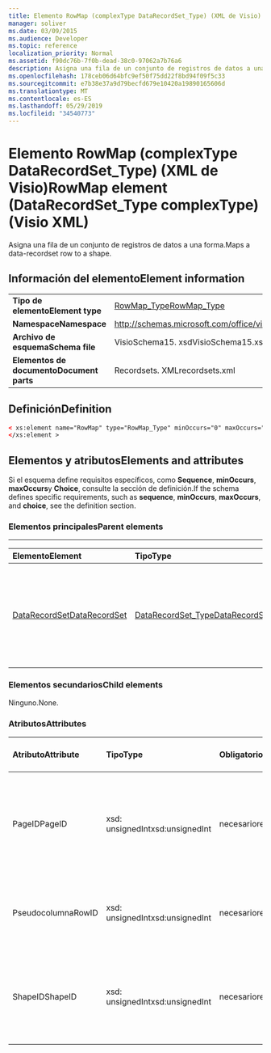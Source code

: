 ```yaml
---
title: Elemento RowMap (complexType DataRecordSet_Type) (XML de Visio)
manager: soliver
ms.date: 03/09/2015
ms.audience: Developer
ms.topic: reference
localization_priority: Normal
ms.assetid: f90dc76b-7f0b-dead-38c0-97062a7b76a6
description: Asigna una fila de un conjunto de registros de datos a una forma.
ms.openlocfilehash: 178ceb06d64bfc9ef50f75dd22f8bd94f09f5c33
ms.sourcegitcommit: e7b38e37a9d79becfd679e10420a19890165606d
ms.translationtype: MT
ms.contentlocale: es-ES
ms.lasthandoff: 05/29/2019
ms.locfileid: "34540773"
---
```

# <a name="rowmap-element-datarecordsettype-complextype-visio-xml"></a><span data-ttu-id="d1eee-103">Elemento RowMap (complexType DataRecordSet_Type) (XML de Visio)</span><span class="sxs-lookup"><span data-stu-id="d1eee-103">RowMap element (DataRecordSet_Type complexType) (Visio XML)</span></span>

<span data-ttu-id="d1eee-104">Asigna una fila de un conjunto de registros de datos a una forma.</span><span class="sxs-lookup"><span data-stu-id="d1eee-104">Maps a data-recordset row to a shape.</span></span>
  
## <a name="element-information"></a><span data-ttu-id="d1eee-105">Información del elemento</span><span class="sxs-lookup"><span data-stu-id="d1eee-105">Element information</span></span>

|||
|:-----|:-----|
|<span data-ttu-id="d1eee-106">**Tipo de elemento**</span><span class="sxs-lookup"><span data-stu-id="d1eee-106">**Element type**</span></span> <br/> |[<span data-ttu-id="d1eee-107">RowMap_Type</span><span class="sxs-lookup"><span data-stu-id="d1eee-107">RowMap_Type</span></span>](rowmap_type-complextypevisio-xml.md) <br/> |
|<span data-ttu-id="d1eee-108">**Namespace**</span><span class="sxs-lookup"><span data-stu-id="d1eee-108">**Namespace**</span></span> <br/> |http://schemas.microsoft.com/office/visio/2012/main  <br/> |
|<span data-ttu-id="d1eee-109">**Archivo de esquema**</span><span class="sxs-lookup"><span data-stu-id="d1eee-109">**Schema file**</span></span> <br/> |<span data-ttu-id="d1eee-110">VisioSchema15. xsd</span><span class="sxs-lookup"><span data-stu-id="d1eee-110">VisioSchema15.xsd</span></span>  <br/> |
|<span data-ttu-id="d1eee-111">**Elementos de documento**</span><span class="sxs-lookup"><span data-stu-id="d1eee-111">**Document parts**</span></span> <br/> |<span data-ttu-id="d1eee-112">Recordsets. XML</span><span class="sxs-lookup"><span data-stu-id="d1eee-112">recordsets.xml</span></span>  <br/> |
   
## <a name="definition"></a><span data-ttu-id="d1eee-113">Definición</span><span class="sxs-lookup"><span data-stu-id="d1eee-113">Definition</span></span>

```XML
< xs:element name="RowMap" type="RowMap_Type" minOccurs="0" maxOccurs="unbounded" >
</xs:element >
```

## <a name="elements-and-attributes"></a><span data-ttu-id="d1eee-114">Elementos y atributos</span><span class="sxs-lookup"><span data-stu-id="d1eee-114">Elements and attributes</span></span>

<span data-ttu-id="d1eee-115">Si el esquema define requisitos específicos, como **Sequence**, **minOccurs**, **maxOccurs**y **Choice**, consulte la sección de definición.</span><span class="sxs-lookup"><span data-stu-id="d1eee-115">If the schema defines specific requirements, such as **sequence**, **minOccurs**, **maxOccurs**, and **choice**, see the definition section.</span></span> 
  
### <a name="parent-elements"></a><span data-ttu-id="d1eee-116">Elementos principales</span><span class="sxs-lookup"><span data-stu-id="d1eee-116">Parent elements</span></span>

****

|<span data-ttu-id="d1eee-117">**Elemento**</span><span class="sxs-lookup"><span data-stu-id="d1eee-117">**Element**</span></span>|<span data-ttu-id="d1eee-118">**Tipo**</span><span class="sxs-lookup"><span data-stu-id="d1eee-118">**Type**</span></span>|<span data-ttu-id="d1eee-119">**Descripción**</span><span class="sxs-lookup"><span data-stu-id="d1eee-119">**Description**</span></span>|
|:-----|:-----|:-----|
|[<span data-ttu-id="d1eee-120">DataRecordSet</span><span class="sxs-lookup"><span data-stu-id="d1eee-120">DataRecordSet</span></span>](datarecordset-element-datarecordsets_type-complextypevisio-xml.md) <br/> |[<span data-ttu-id="d1eee-121">DataRecordSet_Type</span><span class="sxs-lookup"><span data-stu-id="d1eee-121">DataRecordSet_Type</span></span>](datarecordset_type-complextypevisio-xml.md) <br/> |<span data-ttu-id="d1eee-122">Almacena, actualiza, expone y da formato a los datos consultados en una base de datos de Microsoft Visio.</span><span class="sxs-lookup"><span data-stu-id="d1eee-122">Stores, formats, refreshes, and exposes data queried from a database in Microsoft Visio.</span></span>  <br/> |
   
### <a name="child-elements"></a><span data-ttu-id="d1eee-123">Elementos secundarios</span><span class="sxs-lookup"><span data-stu-id="d1eee-123">Child elements</span></span>

<span data-ttu-id="d1eee-124">Ninguno.</span><span class="sxs-lookup"><span data-stu-id="d1eee-124">None.</span></span>
  
### <a name="attributes"></a><span data-ttu-id="d1eee-125">Atributos</span><span class="sxs-lookup"><span data-stu-id="d1eee-125">Attributes</span></span>

|<span data-ttu-id="d1eee-126">**Atributo**</span><span class="sxs-lookup"><span data-stu-id="d1eee-126">**Attribute**</span></span>|<span data-ttu-id="d1eee-127">**Tipo**</span><span class="sxs-lookup"><span data-stu-id="d1eee-127">**Type**</span></span>|<span data-ttu-id="d1eee-128">**Obligatorio**</span><span class="sxs-lookup"><span data-stu-id="d1eee-128">**Required**</span></span>|<span data-ttu-id="d1eee-129">**Descripción**</span><span class="sxs-lookup"><span data-stu-id="d1eee-129">**Description**</span></span>|<span data-ttu-id="d1eee-130">**Posibles valores**</span><span class="sxs-lookup"><span data-stu-id="d1eee-130">**Possible values**</span></span>|
|:-----|:-----|:-----|:-----|:-----|
|<span data-ttu-id="d1eee-131">PageID</span><span class="sxs-lookup"><span data-stu-id="d1eee-131">PageID</span></span>  <br/> |<span data-ttu-id="d1eee-132">xsd: unsignedInt</span><span class="sxs-lookup"><span data-stu-id="d1eee-132">xsd:unsignedInt</span></span>  <br/> |<span data-ttu-id="d1eee-133">necesario</span><span class="sxs-lookup"><span data-stu-id="d1eee-133">required</span></span>  <br/> |<span data-ttu-id="d1eee-134">IDENTIFICADOR de página de la forma vinculada a los datos de la fila del conjunto de registros de datos identificado por **ROWID**.</span><span class="sxs-lookup"><span data-stu-id="d1eee-134">Page ID of the shape linked to data in the data-recordset row identified by **RowID**.</span></span>  <br/> |<span data-ttu-id="d1eee-135">Valores del tipo xsd: unsignedInt.</span><span class="sxs-lookup"><span data-stu-id="d1eee-135">Values of the xsd:unsignedInt type.</span></span>  <br/> |
|<span data-ttu-id="d1eee-136">Pseudocolumna</span><span class="sxs-lookup"><span data-stu-id="d1eee-136">RowID</span></span>  <br/> |<span data-ttu-id="d1eee-137">xsd: unsignedInt</span><span class="sxs-lookup"><span data-stu-id="d1eee-137">xsd:unsignedInt</span></span>  <br/> |<span data-ttu-id="d1eee-138">necesario</span><span class="sxs-lookup"><span data-stu-id="d1eee-138">required</span></span>  <br/> |<span data-ttu-id="d1eee-139">IDENTIFICADOR de fila de la fila, único dentro del conjunto de registros de datos.</span><span class="sxs-lookup"><span data-stu-id="d1eee-139">Row ID of the row, unique within the data recordset.</span></span>  <br/> |<span data-ttu-id="d1eee-140">Valores del tipo xsd: unsignedInt.</span><span class="sxs-lookup"><span data-stu-id="d1eee-140">Values of the xsd:unsignedInt type.</span></span>  <br/> |
|<span data-ttu-id="d1eee-141">ShapeID</span><span class="sxs-lookup"><span data-stu-id="d1eee-141">ShapeID</span></span>  <br/> |<span data-ttu-id="d1eee-142">xsd: unsignedInt</span><span class="sxs-lookup"><span data-stu-id="d1eee-142">xsd:unsignedInt</span></span>  <br/> |<span data-ttu-id="d1eee-143">necesario</span><span class="sxs-lookup"><span data-stu-id="d1eee-143">required</span></span>  <br/> |<span data-ttu-id="d1eee-144">IDENTIFICADOR de la forma vinculada a los datos de la fila del conjunto de registros de datos identificado por **ROWID**.</span><span class="sxs-lookup"><span data-stu-id="d1eee-144">Shape ID of the shape linked to data in the data-recordset row identified by **RowID**.</span></span>  <br/> |<span data-ttu-id="d1eee-145">Valores del tipo xsd: unsignedInt.</span><span class="sxs-lookup"><span data-stu-id="d1eee-145">Values of the xsd:unsignedInt type.</span></span>  <br/> |
   

